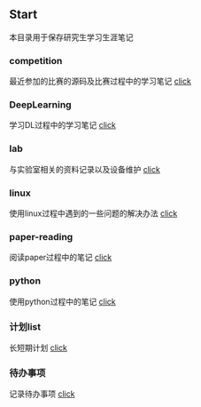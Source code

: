 ## Start

本目录用于保存研究生学习生涯笔记

### competition

最近参加的比赛的源码及比赛过程中的学习笔记 [click](https://github.com/junyanwu/md-files/tree/master/competition)

### DeepLearning

学习DL过程中的学习笔记 [click](https://github.com/junyanwu/md-files/tree/master/DeepLearning)

### lab

与实验室相关的资料记录以及设备维护 [click](https://github.com/junyanwu/md-files/tree/master/lab)

### linux

使用linux过程中遇到的一些问题的解决办法 [click](https://github.com/junyanwu/md-files/tree/master/linux)

### paper-reading

阅读paper过程中的笔记 [click](https://github.com/junyanwu/md-files/tree/master/paper-reading)

### python

使用python过程中的笔记 [click](https://github.com/junyanwu/md-files/tree/master/python)

### 计划list

长短期计划 [click](./计划list)

### 待办事项

记录待办事项 [click](./待办事项.md)
